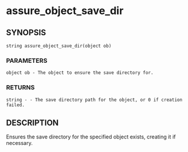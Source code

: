 # assure_object_save_dir

## SYNOPSIS

    string assure_object_save_dir(object ob)

### PARAMETERS

    object ob - The object to ensure the save directory for.

### RETURNS

    string - - The save directory path for the object, or 0 if creation failed.

## DESCRIPTION

Ensures the save directory for the specified object exists,
creating it if necessary.
